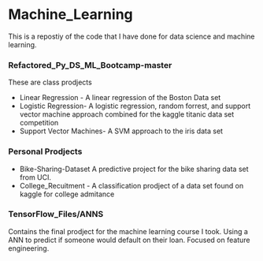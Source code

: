 # Machine_Learning
This is a repostiy of the code that I have done for data science and 
machine learning.
### Refactored_Py_DS_ML_Bootcamp-master
These are class prodjects
* Linear Regression - A linear regression of the Boston Data set 
* Logistic Regression- A logistic regression, random forrest, and support 
vector machine approach combined for the kaggle titanic data set competition
* Support Vector Machines- A SVM approach to the iris data set

### Personal Prodjects
* Bike-Sharing-Dataset A predictive project for the bike sharing data set
from UCI.
* College_Recuitment - A classification prodject of a data set found on
kaggle for college admitance

### TensorFlow_Files/ANNS
Contains the final prodject for the machine learning course I took. Using a
ANN to predict if someone would default on their loan. Focused on feature 
engineering.
